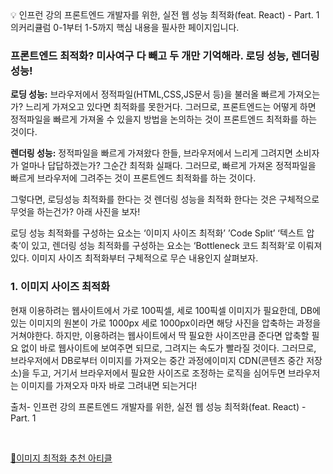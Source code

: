 <aside>
💡 인프런 강의 프론트엔드 개발자를 위한, 실전 웹 성능 최적화(feat. React) - Part. 1의커리큘럼 0-1부터 1-5까지 핵심 내용을 필사한 페이지입니다.

</aside>

### 프론트엔드 최적화? 미사여구 다 빼고 두 개만 기억해라. 로딩 성능, 렌더링 성능!

**로딩 성능:** 브라우저에서 정적파일(HTML,CSS,JS문서 등)을 불러올 빠르게 가져오는가? 느리게 가져오고 있다면 최적화를 못한거다. 그러므로, 프론트엔드는 어떻게 하면 정적파일을 빠르게 가져올 수 있을지 방법을 논의하는 것이 프론트엔드 최적화를 하는 것이다.

**렌더링 성능:** 정적파일을 빠르게 가져왔다 한들, 브라우저에서 느리게 그려지면 소비자가 얼마나 답답하겠는가? 그순간 최적화 실패다. 그러므로, 빠르게 가져온 정적파일을 빠르게 브라우저에 그려주는 것이 프론트엔드 최적화를 하는 것이다.

그렇다면, 로딩성능 최적화를 한다는 것 렌더링 성능을 최적화 한다는 것은 구체적으로 무엇을 하는건가? 아래 사진을 보자!

로딩 성능 최적화를 구성하는 요소는 ‘이미지 사이즈 최적화’ ’Code Split’ ‘텍스트 압축’이 있고, 렌더링 성능 최적화를 구성하는 요소는 ‘Bottleneck 코드 최적화’로 이뤄져있다. 이미지 사이즈 최적화부터 구체적으로 무슨 내용인지 살펴보자.

### 1. 이미지 사이즈 최적화

현재 이용하려는 웹사이트에서 가로 100픽셀, 세로 100픽셀 이미지가 필요한데, DB에 있는 이미지의 원본이 가로 1000px 세로 1000px이라면 해당 사진을 압축하는 과정을 거쳐야한다. 하지만, 이용하려는 웹사이트에서 딱 필요한 사이즈만큼 준다면 압축할 필요 없이 바로 웹사이트에 보여주면 되므로, 그려지는 속도가 빨라질 것이다. 그러므로, 브라우저에서 DB로부터 이미지를 가져오는 중간 과정에이미지 CDN(콘텐츠 중간 저장소)을 두고, 거기서 브라우저에서 필요한 사이즈로 조정하는 로직을 심어두면 브라우저는 이미지를 가져오자 마자 바로 그려내면 되는거다!

출처- 인프런 강의 프론트엔드 개발자를 위한, 실전 웹 성능 최적화(feat. React) - Part. 1

<br>

[🔮이미지 최적화 추천 아티클](https://velog.io/@hustle-dev/%EC%9B%B9-%EC%84%B1%EB%8A%A5%EC%9D%84-%EC%9C%84%ED%95%9C-%EC%9D%B4%EB%AF%B8%EC%A7%80-%EC%B5%9C%EC%A0%81%ED%99%94)
